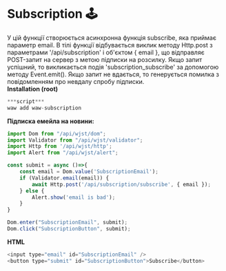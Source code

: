 # Subscription 🕹️
У цій функції створюється асинхронна функція subscribe, яка приймає параметр email. В тілі функції відбувається виклик методу Http.post з параметрами '/api/subscription' і об'єктом { email }, що відправляє POST-запит на сервер з метою підписки на розсилку. Якщо запит успішний, то викликається подія 'subscription_subscribe' за допомогою методу Event.emit(). Якщо запит не вдається, то генерується помилка з повідомленням про невдалу спробу підписки.<br >
**Installation (root)**
```javascript
***script***
waw add waw-subscription
```
**Підписка емейла на новини:**
```javascript
import Dom from "/api/wjst/dom";
import Validator from "/api/wjst/validator";
import Http from '/api/wjst/http';
import Alert from "/api/wjst/alert";

const submit = async ()=>{
	const email = Dom.value('SubscriptionEmail');
	if (Validator.email(email)) {
		await Http.post('/api/subscription/subscribe', { email });
	} else {
		Alert.show('email is bad');
	}
}

Dom.enter("SubscriptionEmail", submit);
Dom.click("SubscriptionButton", submit);

```
**HTML**
```javascript
<input type="email" id="SubscriptionEmail" />
<button type="submit" id="SubscriptionButton">Subscribe</button>
```

